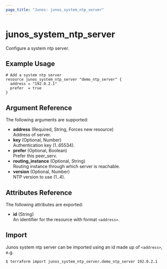 ```yaml
---
page_title: "Junos: junos_system_ntp_server"
---
```


# junos_system_ntp_server

Configure a system ntp server.

## Example Usage

```hcl
# Add a system ntp server
resource junos_system_ntp_server "demo_ntp_server" {
  address = "192.0.2.1"
  prefer  = true
}
```

## Argument Reference

The following arguments are supported:

- **address** (Required, String, Forces new resource)  
  Address of server.
- **key** (Optional, Number)  
  Authentication key (1..65534).
- **prefer** (Optional, Boolean)  
  Prefer this peer_serv.
- **routing_instance** (Optional, String)  
  Routing instance through which server is reachable.
- **version** (Optional, Number)  
  NTP version to use (1..4).

## Attributes Reference

The following attributes are exported:

- **id** (String)  
  An identifier for the resource with format `<address>`.

## Import

Junos system ntp server can be imported using an id made up of `<address>`, e.g.

```shell
$ terraform import junos_system_ntp_server.demo_ntp_server 192.0.2.1
```
